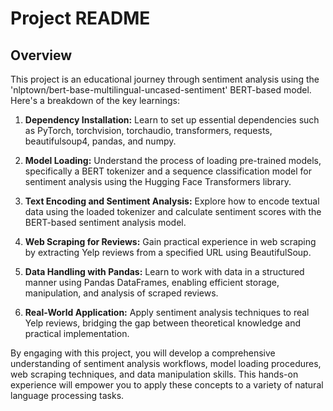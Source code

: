 # Project README

## Overview

This project is an educational journey through sentiment analysis using the 'nlptown/bert-base-multilingual-uncased-sentiment' BERT-based model. Here's a breakdown of the key learnings:

1. **Dependency Installation:** Learn to set up essential dependencies such as PyTorch, torchvision, torchaudio, transformers, requests, beautifulsoup4, pandas, and numpy.

2. **Model Loading:** Understand the process of loading pre-trained models, specifically a BERT tokenizer and a sequence classification model for sentiment analysis using the Hugging Face Transformers library.

3. **Text Encoding and Sentiment Analysis:** Explore how to encode textual data using the loaded tokenizer and calculate sentiment scores with the BERT-based sentiment analysis model.

4. **Web Scraping for Reviews:** Gain practical experience in web scraping by extracting Yelp reviews from a specified URL using BeautifulSoup.

5. **Data Handling with Pandas:** Learn to work with data in a structured manner using Pandas DataFrames, enabling efficient storage, manipulation, and analysis of scraped reviews.

6. **Real-World Application:** Apply sentiment analysis techniques to real Yelp reviews, bridging the gap between theoretical knowledge and practical implementation.

By engaging with this project, you will develop a comprehensive understanding of sentiment analysis workflows, model loading procedures, web scraping techniques, and data manipulation skills. This hands-on experience will empower you to apply these concepts to a variety of natural language processing tasks.
